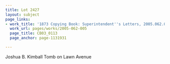 ```yaml
---
title: Lot 2427
layout: subject
page_links:
- work_title: '1873 Copying Book: Superintendent''s Letters, 2005.062.005'
  work_url: pages/works/2005-062-005
  page_title: CB03_0113
  page_anchor: page-1131931

---
```

<p>Joshua B. Kimball Tomb on Lawn Avenue</p>